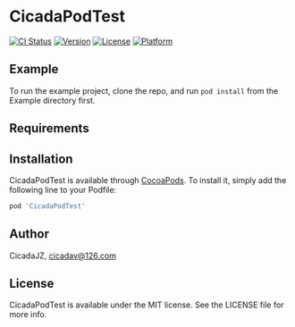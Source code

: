 # CicadaPodTest

[![CI Status](https://img.shields.io/travis/CicadaJZ/CicadaPodTest.svg?style=flat)](https://travis-ci.org/CicadaJZ/CicadaPodTest)
[![Version](https://img.shields.io/cocoapods/v/CicadaPodTest.svg?style=flat)](https://cocoapods.org/pods/CicadaPodTest)
[![License](https://img.shields.io/cocoapods/l/CicadaPodTest.svg?style=flat)](https://cocoapods.org/pods/CicadaPodTest)
[![Platform](https://img.shields.io/cocoapods/p/CicadaPodTest.svg?style=flat)](https://cocoapods.org/pods/CicadaPodTest)

## Example

To run the example project, clone the repo, and run `pod install` from the Example directory first.

## Requirements

## Installation

CicadaPodTest is available through [CocoaPods](https://cocoapods.org). To install
it, simply add the following line to your Podfile:

```ruby
pod 'CicadaPodTest'
```

## Author

CicadaJZ, cicadav@126.com

## License

CicadaPodTest is available under the MIT license. See the LICENSE file for more info.
